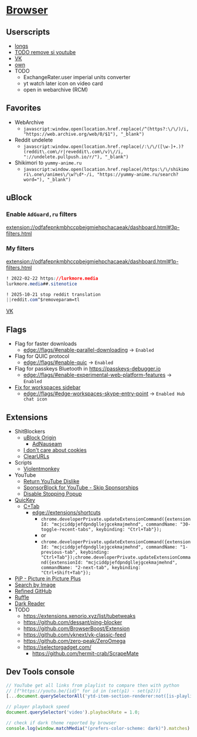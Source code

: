 # [Browser](../README.md)

## Userscripts

- [longs](https://greasyfork.org/en/scripts/439993-youtube-shorts-redirect)
- [TODO remove si youtube](https://github.com/Xenorio/YTShareAntiTrack)
- [VK](http://greasyfork.org/scripts/518509)
- [own](./userscripts)
- TODO
  - ExchangeRater.user imperial units converter
  - yt watch later icon on video card
  - open in webarchive (RCM)

## Favorites

- WebArchive
  - `javascript:window.open(location.href.replace(/^(https?:\/\/)/i, "https://web.archive.org/web/0/$1"), "_blank")`
- Reddit undelete
  - `javascript:window.open(location.href.replace(/:\/\/([\w-]+.)?(reddit\.com\/r|reveddit\.com\/v)\//i, "://undelete.pullpush.io/r/"), "_blank")`
- Shikimori to `yummy-anime.ru`
  - `javascript:window.open(location.href.replace(/https:\/\/shikimori\.one\/animes\/\w?\d*-/i, "https://yummy-anime.ru/search?word="), "_blank")`

## uBlock

### Enable `AdGuard,ru` filters

<extension://odfafepnkmbhccpbejgmiehpchacaeak/dashboard.html#3p-filters.html>

### My filters

<extension://odfafepnkmbhccpbejgmiehpchacaeak/dashboard.html#1p-filters.html>

```css
! 2022-02-22 https://lurkmore.media
lurkmore.media##.sitenotice

! 2025-10-21 stop reddit translation
||reddit.com^$removeparam=tl
```

[VK](https://github.com/vtosters/adblock)

## Flags

- Flag for faster downloads
  - <edge://flags/#enable-parallel-downloading> -> `Enabled`
- Flag for QUIC protocol
  - <edge://flags/#enable-quic> -> `Enabled`
- Flag for passkeys Bluetooth in <https://passkeys-debugger.io>
  - <edge://flags/#enable-experimental-web-platform-features> -> `Enabled`
- [Fix for workspaces sidebar](https://answers.microsoft.com/en-us/microsoftedge/forum/all/how-to-remove-the-edge-sidebar-from-edge-workspace/bde1ede5-12a3-4f99-ac16-50b0f9878054?page=5)
  - <edge://flags/#edge-workspaces-skype-entry-point> -> `Enabled Hub chat icon`

## Extensions

- ShitBlockers
  - [uBlock Origin](https://ublockorigin.com)
    - [AdNauseam](https://adnauseam.io)
  - [I don't care about cookies](https://www.i-dont-care-about-cookies.eu)
  - [ClearURLs](https://docs.clearurls.xyz/)
- Scripts
  - [Violentmonkey](https://violentmonkey.github.io/)
- YouTube
  - [Return YouTube Dislike](https://www.returnyoutubedislike.com/)
  - [SponsorBlock for YouTube - Skip Sponsorships](https://sponsor.ajay.app)
  - [Disable Stopping Popup](https://github.com/lawfx/YoutubeNonStop)
- [QuicKey](https://fwextensions.github.io/QuicKey/)
  - [C+Tab](https://fwextensions.github.io/QuicKey/ctrl-tab/)
    - <edge://extensions/shortcuts>
      - `chrome.developerPrivate.updateExtensionCommand({extensionId: "mcjciddpjefdpndgllejgcekmajmehnd", commandName: "30-toggle-recent-tabs", keybinding: "Ctrl+Tab"});`
      - or
      - `chrome.developerPrivate.updateExtensionCommand({extensionId: "mcjciddpjefdpndgllejgcekmajmehnd", commandName: "1-previous-tab", keybinding: "Ctrl+Tab"});chrome.developerPrivate.updateExtensionCommand({extensionId: "mcjciddpjefdpndgllejgcekmajmehnd", commandName: "2-next-tab", keybinding: "Ctrl+Shift+Tab"});`
- [PiP - Picture in Picture Plus](https://www.oinkandstuff.com/project/pip-picture-in-picture-plus/)
- [Search by Image](https://github.com/dessant/search-by-image)
- [Refined GitHub](https://github.com/refined-github/refined-github)
- [Ruffle](https://ruffle.rs/)
- [Dark Reader](https://darkreader.org/)
- TODO
  - <https://extensions.xenorio.xyz/list/tubetweaks>
  - <https://github.com/dessant/ping-blocker>
  - <https://github.com/BrowserBoost/Extension>
  - <https://github.com/vknext/vk-classic-feed>
  - <https://github.com/zero-peak/ZeroOmega>
  - <https://selectorgadget.com/>
    - <https://github.com/hermit-crab/ScrapeMate>

## Dev Tools console

```js
// YouTube get all links from playlist to compare then with python
// [f"https://youtu.be/{id}" for id in (set(p1) - set(p2))]
[...document.querySelectorAll('ytd-item-section-renderer:not([is-playlist-video-container]) ytd-thumbnail > a')].map(el => el.href.slice(32,43))

// player playback speed
document.querySelector('video').playbackRate = 1.0;

// check if dark theme reported by browser
console.log(window.matchMedia("(prefers-color-scheme: dark)").matches)
```
